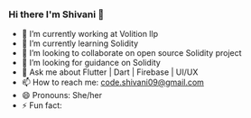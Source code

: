 ### Hi there I'm Shivani 👋




- 🔭 I’m currently working at Volition llp
- 🌱 I’m currently learning Solidity
- 👯 I’m looking to collaborate on open source Solidity project
- 🤔 I’m looking for guidance on Solidity
- 💬 Ask me about Flutter | Dart | Firebase | UI/UX
- 📫 How to reach me: code.shivani09@gmail.com
- 😄 Pronouns: She/her
- ⚡ Fun fact: 

